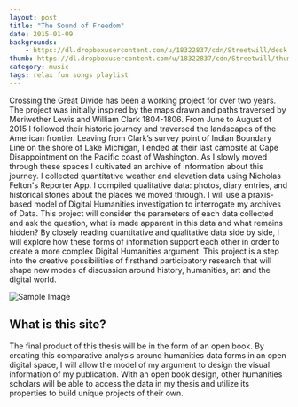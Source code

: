 ```yaml
---
layout: post
title: "The Sound of Freedom"
date: 2015-01-09
backgrounds:
    - https://dl.dropboxusercontent.com/u/18322837/cdn/Streetwill/desk.jpeg
thumb: https://dl.dropboxusercontent.com/u/18322837/cdn/Streetwill/thumbs/drum-rudiment.jpeg
category: music
tags: relax fun songs playlist
---
```


Crossing the Great Divide has been a working project for over two years. The project was initially inspired by the maps drawn and paths traversed by Meriwether Lewis and William Clark 1804-1806. From June to August of 2015 I followed their historic journey and traversed the landscapes of the American frontier. Leaving from Clark’s survey point of Indian Boundary Line on the shore of Lake Michigan, I ended at their last campsite at Cape Disappointment on the Pacific coast of Washington. As I slowly moved through these spaces I cultivated an archive of information about this journey. I collected quantitative weather and elevation data using Nicholas Felton's Reporter App. I compiled qualitative data: photos, diary entries, and historical stories about the places we moved through. 
I will use a praxis-based model of Digital Humanities investigation to interrogate my archives of Data. This project will consider the parameters of each data collected and ask the question, what is made apparent in this data and what remains hidden? By closely reading quantitative and qualitative data side by side, I will explore how these forms of information support each other in order to create a more complex Digital Humanities argument. 
This project is a step into the creative possibilities of firsthand participatory research that will shape new modes of discussion around history, humanities, art and the digital world.
    
![Sample Image](http://wfiles.brothersoft.com/m/m_s/majestic-mountain-range_6807-480x360.jpg)

## What is this site?
The final product of this thesis will be in the form of an open book. By creating this comparative analysis around humanities data forms in an open digital space, I will allow the model of my argument to design the visual information of my publication. With an open book design, other humanities scholars will be able to access the data in my thesis and utilize its properties to build unique projects of their own.